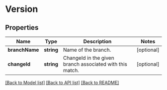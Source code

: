 # Version

## Properties
Name | Type | Description | Notes
------------ | ------------- | ------------- | -------------
**branchName** | **string** | Name of the branch. | [optional] 
**changeId** | **string** | ChangeId in the given branch associated with this match. | [optional] 

[[Back to Model list]](../README.md#documentation-for-models) [[Back to API list]](../README.md#documentation-for-api-endpoints) [[Back to README]](../README.md)


